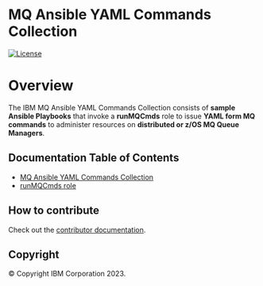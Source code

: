 # MQ Ansible YAML Commands Collection 
[![License](https://img.shields.io/badge/License-Apache_2.0-blue.svg)](./LICENSE)

# Overview
The IBM MQ Ansible YAML Commands Collection consists of **sample Ansible Playbooks** that invoke a **runMQCmds** role to issue **YAML form MQ commands** to administer resources on **distributed or z/OS MQ Queue Managers**.

## Documentation Table of Contents
- [MQ Ansible YAML Commands Collection](ibm/mq_ansible_yaml_commands_collection/README.md)
- [runMQCmds role](ibm/mq_ansible_yaml_commands_collection/roles/runMQCmds/README.md)

## How to contribute
Check out the [contributor documentation](CONTRIBUTING.md).

## Copyright
© Copyright IBM Corporation 2023.